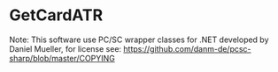 # GetCardATR

Note: This software use PC/SC wrapper classes for .NET developed by Daniel Mueller, for license see: https://github.com/danm-de/pcsc-sharp/blob/master/COPYING